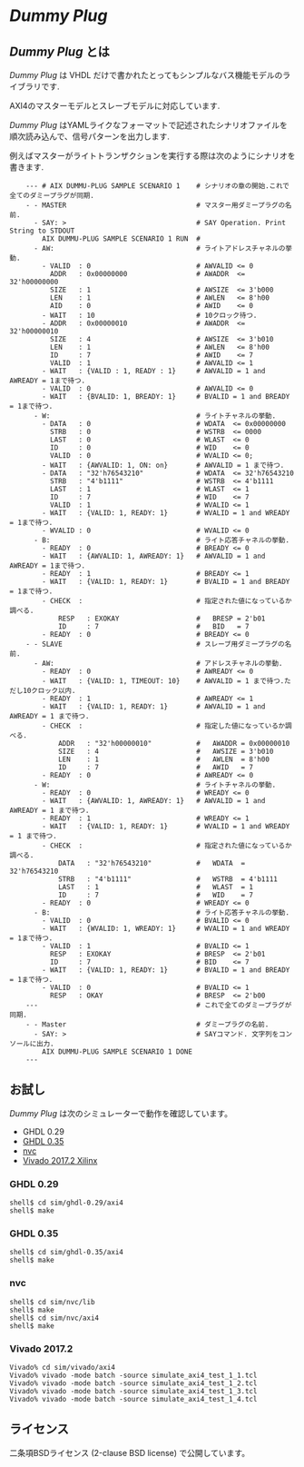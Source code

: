 *Dummy Plug*
============

## *Dummy Plug* とは

*Dummy Plug* は VHDL だけで書かれたとってもシンプルなバス機能モデルのライブラリです.  

AXI4のマスターモデルとスレーブモデルに対応しています.  

*Dummy Plug* はYAMLライクなフォーマットで記述されたシナリオファイルを順次読み込んで、信号パターンを出力します.

例えばマスターがライトトランザクションを実行する際は次のようにシナリオを書きます.

        --- # AIX DUMMU-PLUG SAMPLE SCENARIO 1    # シナリオの章の開始.これで全てのダミープラグが同期.
        - - MASTER                                # マスター用ダミープラグの名前. 
          - SAY: >                                # SAY Operation. Print String to STDOUT
            AIX DUMMU-PLUG SAMPLE SCENARIO 1 RUN  #
          - AW:                                   # ライトアドレスチャネルの挙動.
            - VALID  : 0                          # AWVALID <= 0
              ADDR   : 0x00000000                 # AWADDR  <= 32'h00000000
              SIZE   : 1                          # AWSIZE  <= 3'b000
              LEN    : 1                          # AWLEN   <= 8'h00
              AID    : 0                          # AWID    <= 0
            - WAIT   : 10                         # 10クロック待つ.
            - ADDR   : 0x00000010                 # AWADDR  <= 32'h00000010
              SIZE   : 4                          # AWSIZE  <= 3'b010
              LEN    : 1                          # AWLEN   <= 8'h00
              ID     : 7                          # AWID    <= 7
              VALID  : 1                          # AWVALID <= 1
            - WAIT   : {VALID : 1, READY : 1}     # AWVALID = 1 and AWREADY = 1まで待つ.
            - VALID  : 0                          # AWVALID <= 0
            - WAIT   : {BVALID: 1, BREADY: 1}     # BVALID = 1 and BREADY = 1まで待つ.
          - W:                                    # ライトチャネルの挙動.
            - DATA   : 0                          # WDATA  <= 0x00000000
              STRB   : 0                          # WSTRB  <= 0000
              LAST   : 0                          # WLAST  <= 0
              ID     : 0                          # WID    <= 0
              VALID  : 0                          # WVALID <= 0;
            - WAIT   : {AWVALID: 1, ON: on}       # AWVALID = 1 まで待つ.
            - DATA   : "32'h76543210"             # WDATA  <= 32'h76543210
              STRB   : "4'b1111"                  # WSTRB  <= 4'b1111
              LAST   : 1                          # WLAST  <= 1
              ID     : 7                          # WID    <= 7
              VALID  : 1                          # WVALID <= 1
            - WAIT   : {VALID: 1, READY: 1}       # WVALID = 1 and WREADY = 1まで待つ.
            - WVALID : 0                          # WVALID <= 0
          - B:                                    # ライト応答チャネルの挙動.
            - READY  : 0                          # BREADY <= 0
            - WAIT   : {AWVALID: 1, AWREADY: 1}   # AWVALID = 1 and AWREADY = 1まで待つ.
            - READY  : 1                          # BREADY <= 1
            - WAIT   : {VALID: 1, READY: 1}       # BVALID = 1 and BREADY = 1まで待つ.
            - CHECK  :                            # 指定された値になっているか調べる.
                RESP   : EXOKAY                   #   BRESP = 2'b01
                ID     : 7                        #   BID   = 7
            - READY  : 0                          # BREADY <= 0
        - - SLAVE                                 # スレーブ用ダミープラグの名前. 
          - AW:                                   # アドレスチャネルの挙動.
            - READY  : 0                          # AWREADY <= 0
            - WAIT   : {VALID: 1, TIMEOUT: 10}    # AWVALID = 1 まで待つ.ただし10クロック以内.
            - READY  : 1                          # AWREADY <= 1
            - WAIT   : {VALID: 1, READY: 1}       # AWVALID = 1 and AWREADY = 1 まで待つ.
            - CHECK  :                            # 指定した値になっているか調べる.
                ADDR   : "32'h00000010"           #   AWADDR = 0x00000010
                SIZE   : 4                        #   AWSIZE = 3'b010
                LEN    : 1                        #   AWLEN  = 8'h00
                ID     : 7                        #   AWID   = 7
            - READY  : 0                          # AWREADY <= 0
          - W:                                    # ライトチャネルの挙動.
            - READY  : 0                          # WREADY <= 0
            - WAIT   : {AWVALID: 1, AWREADY: 1}   # AWVALID = 1 and AWREADY = 1 まで待つ.
            - READY  : 1                          # WREADY <= 1
            - WAIT   : {VALID: 1, READY: 1}       # WVALID = 1 and WREADY = 1 まで待つ.
            - CHECK  :                            # 指定された値になっているか調べる.
                DATA   : "32'h76543210"           #   WDATA  = 32'h76543210
                STRB   : "4'b1111"                #   WSTRB  = 4'b1111
                LAST   : 1                        #   WLAST  = 1
                ID     : 7                        #   WID    = 7
            - READY  : 0                          # WREADY <= 0
          - B:                                    # ライト応答チャネルの挙動.
            - VALID  : 0                          # BVALID <= 0
            - WAIT   : {WVALID: 1, WREADY: 1}     # WVALID = 1 and WREADY = 1まで待つ.
            - VALID  : 1                          # BVALID <= 1
              RESP   : EXOKAY                     # BRESP  <= 2'b01
              ID     : 7                          # BID    <= 7
            - WAIT   : {VALID: 1, READY: 1}       # BVALID = 1 and BREADY = 1まで待つ.
            - VALID  : 0                          # BVALID <= 1
              RESP   : OKAY                       # BRESP  <= 2'b00
        ---                                       # これで全てのダミープラグが同期.
        - - Master                                # ダミープラグの名前. 
          - SAY: >                                # SAYコマンド. 文字列をコンソールに出力.
            AIX DUMMU-PLUG SAMPLE SCENARIO 1 DONE
        ---

## お試し

*Dummy Plug* は次のシミュレーターで動作を確認しています。

 - GHDL 0.29
 - [GHDL 0.35](https://github.com/ghdl/ghdl)
 - [nvc](https://github.com/nickg/nvc)
 - [Vivado 2017.2 Xilinx](https://www.xilinx.com/products/design-tools/vivado/simulator.html)

### GHDL 0.29

```console
shell$ cd sim/ghdl-0.29/axi4
shell$ make
```

### GHDL 0.35

```console
shell$ cd sim/ghdl-0.35/axi4
shell$ make
```

### nvc

```console
shell$ cd sim/nvc/lib
shell$ make
shell$ cd sim/nvc/axi4
shell$ make
```

### Vivado 2017.2

```console
Vivado% cd sim/vivado/axi4
Vivado% vivado -mode batch -source simulate_axi4_test_1_1.tcl
Vivado% vivado -mode batch -source simulate_axi4_test_1_2.tcl
Vivado% vivado -mode batch -source simulate_axi4_test_1_3.tcl
Vivado% vivado -mode batch -source simulate_axi4_test_1_4.tcl
```

## ライセンス

二条項BSDライセンス (2-clause BSD license) で公開しています。

